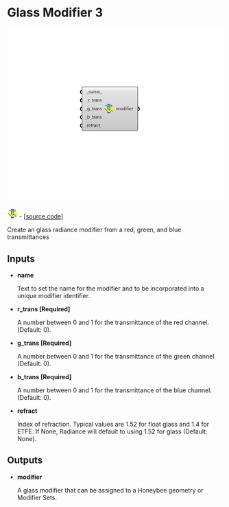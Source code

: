 # Glass Modifier 3

![](../../.gitbook/assets/Glass_Modifier_3.png)

![](../../.gitbook/assets/Glass_Modifier_3%20%281%29.png) - [\[source code\]](https://github.com/ladybug-tools/honeybee-grasshopper-radiance/blob/master/honeybee_grasshopper_radiance/src//HB%20Glass%20Modifier%203.py)

Create an glass radiance modifier from a red, green, and blue transmittances

## Inputs

* **name**

  Text to set the name for the modifier and to be incorporated into a unique modifier identifier. 

* **r\_trans \[Required\]**

  A number between 0 and 1 for the transmittance of the red channel. \(Default: 0\). 

* **g\_trans \[Required\]**

  A number between 0 and 1 for the transmittance of the green channel. \(Default: 0\). 

* **b\_trans \[Required\]**

  A number between 0 and 1 for the transmittance of the blue channel. \(Default: 0\). 

* **refract**

  Index of refraction. Typical values are 1.52 for float glass and 1.4 for ETFE. If None, Radiance will default to using 1.52 for glass \(Default: None\). 

## Outputs

* **modifier**

  A glass modifier that can be assigned to a Honeybee geometry or Modifier Sets. 

